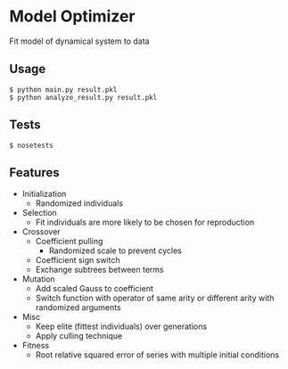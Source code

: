 # Model Optimizer

Fit model of dynamical system to data


## Usage

```
$ python main.py result.pkl
$ python analyze_result.py result.pkl
```

## Tests

```
$ nosetests
```

## Features
* Initialization
  * Randomized individuals
* Selection
  * Fit individuals are more likely to be chosen for reproduction
* Crossover
  * Coefficient pulling
    * Randomized scale to prevent cycles
  * Coefficient sign switch
  * Exchange subtrees between terms
* Mutation
  * Add scaled Gauss to coefficient
  * Switch function with operator of same arity or different arity with randomized arguments
* Misc
  * Keep elite (fittest individuals) over generations
  * Apply culling technique
* Fitness
  * Root relative squared error of series with multiple initial conditions
